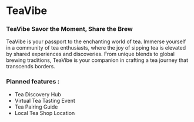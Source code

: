 # TeaVibe

### TeaVibe Savor the Moment, Share the Brew

TeaVibe is your passport to the enchanting world of tea. Immerse yourself in a community of tea enthusiasts, where the joy of sipping tea is elevated by shared experiences and discoveries. From unique blends to global brewing traditions, TeaVibe is your companion in crafting a tea journey that transcends borders.  

### Planned features :

* Tea Discovery Hub
* Virtual Tea Tasting Event
* Tea Pairing Guide
* Local Tea Shop Location
